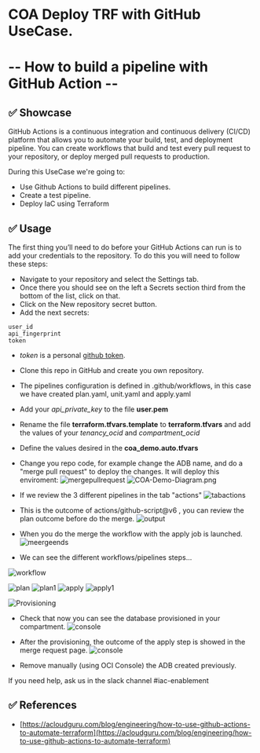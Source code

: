 # COA Deploy TRF with GitHub UseCase. 
# -- How to build a pipeline with GitHub Action  --

## ✅ Showcase

GitHub Actions is a continuous integration and continuous delivery (CI/CD) platform that allows you to automate your build, test, and deployment pipeline. You can create workflows that build and test every pull request to your repository, or deploy merged pull requests to production.

During this UseCase we're going to:

* Use Github Actions to build different pipelines.
* Create a test pipeline.
* Deploy IaC using Terraform

## ✅ Usage

The first thing you’ll need to do before your GitHub Actions can run is to add your credentials to the repository. To do this you will need to follow these steps:

* Navigate to your repository and select the Settings tab.
* Once there you should see on the left a Secrets section third from the bottom of the list, click on that.
* Click on the New repository secret button.
* Add the next secrets:

````
user_id
api_fingerprint
token
````
* *token* is a personal [github token](https://docs.github.com/en/authentication/keeping-your-account-and-data-secure/creating-a-personal-access-token).

* Clone this repo in GitHub and create you own repository.
* The pipelines configuration is defined in .github/workflows, in this case we have created plan.yaml, unit.yaml and apply.yaml
* Add your *api_private_key* to the file **user.pem**
* Rename the file **terraform.tfvars.template** to **terraform.tfvars** and add the values of your *tenancy_ocid* and *compartment_ocid*
* Define the values desired in the  **coa_demo.auto.tfvars**

* Change you repo code, for example change the ADB name, and do a "merge pull request" to deploy the changes. It will deploy this enviroment:
![mergepullrequest](images/pipeline1.png)
![COA-Demo-Diagram.png](images/COA-Demo-Diagram.png)

* If we review the 3 different pipelines in the tab "actions" 
![tabactions](images/tabactions.png)

* This is the outcome of actions/github-script@v6 , you can review the plan outcome before do the merge.
![output](images/OutcomePlan.png)

* When you do the merge the workflow with the apply job is launched.
![meergeends](images/meergeends.png)


* We can see the different workflows/pipelines steps...

![workflow](images/workflow.png)

![plan](images/Plan.png)
![plan1](images/Plan1.png)
![apply](images/Apply.png)
![apply1](images/Apply1.png)

![Provisioning](images/Provisioning.png)

* Check that now you can see the database provisioned in your compartment.
![console](images/console.png)

* After the provisioning, the outcome of the apply step is showed in the merge request page.
![console](images/OutcomeApply.png)

* Remove manually (using OCI Console) the ADB created previously.

If you need help, ask us in the slack channel #iac-enablement

## ✅ References
* [https://acloudguru.com/blog/engineering/how-to-use-github-actions-to-automate-terraform](https://acloudguru.com/blog/engineering/how-to-use-github-actions-to-automate-terraform)
